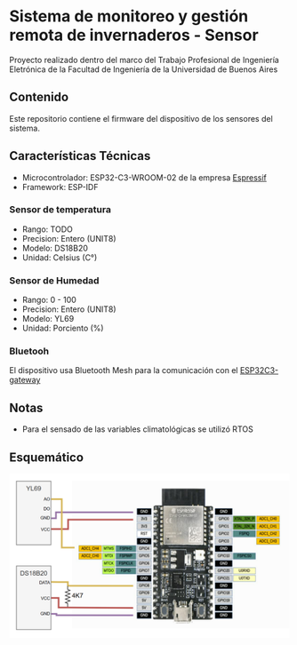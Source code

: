 # Sistema de monitoreo y gestión remota de invernaderos - Sensor
Proyecto realizado dentro del marco del Trabajo Profesional de Ingeniería Eletrónica de la Facultad de Ingeniería de la Universidad de Buenos Aires

## Contenido 
Este repositorio contiene el firmware del dispositivo de los sensores del sistema.

## Características Técnicas
- Microcontrolador: ESP32-C3-WROOM-02 de la empresa [Espressif](https://www.espressif.com/)
- Framework: ESP-IDF

### Sensor de temperatura

- Rango: TODO
- Precision: Entero (UNIT8)
- Modelo: DS18B20
- Unidad: Celsius (C°)

### Sensor de Humedad

- Rango: 0 - 100
- Precision: Entero (UNIT8)
- Modelo: YL69
- Unidad: Porciento (%)

### Bluetooh

El dispositivo usa Bluetooth Mesh para la comunicación con el [ESP32C3-gateway](https://github.com/matiasvinas/esp32c3-gateway)

## Notas
- Para el sensado de las variables climatológicas se utilizó RTOS



## Esquemático
![Diagrama del dispositivo Sensor](images/sensor_diagram.png)

